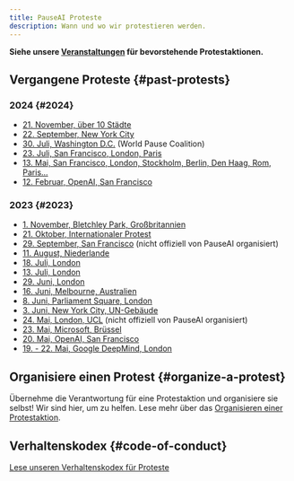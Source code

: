 ```yaml
---
title: PauseAI Proteste
description: Wann und wo wir protestieren werden.
---
```

**Siehe unsere [Veranstaltungen](/events) für bevorstehende Protestaktionen.**

## Vergangene Proteste {#past-protests}

### 2024 {#2024}

- [21. November, über 10 Städte](/2024-november)
- [22. September, New York City](https://www.eventbrite.com/e/pauseai-nyc-summit-of-the-future-protest-tickets-905766862067)
- [30. Juli, Washington D.C.](https://www.facebook.com/events/2528518090675538) (World Pause Coalition)
- [23. Juli, San Francisco, London, Paris](https://x.com/PauseAI/status/1816550279095238711)
- [13. Mai, San Francisco, London, Stockholm, Berlin, Den Haag, Rom, Paris...](/2024-may)
- [12. Februar, OpenAI, San Francisco](/2024-february)

### 2023 {#2023}

- [1. November, Bletchley Park, Großbritannien](/2023-november-uk)
- [21. Oktober, Internationaler Protest](/2023-oct)
- [29. September, San Francisco](https://metaprotest.org/) (nicht offiziell von PauseAI organisiert)
- [11. August, Niederlande](/2023-august-nl)
- [18. Juli, London](/2023-july-london-18th)
- [13. Juli, London](/2023-july-london-13th)
- [29. Juni, London](/2023-june-london-office-for-ai)
- [16. Juni, Melbourne, Australien](/2023-june-melbourne)
- [8. Juni, Parliament Square, London](/2023-june-london)
- [3. Juni, New York City, UN-Gebäude](/nyc-un-vigil)
- [24. Mai, London, UCL](https://twitter.com/GFuterman/status/1660648998863028230?s=20) (nicht offiziell von PauseAI organisiert)
- [23. Mai, Microsoft, Brüssel](/brussels-microsoft-protest)
- [20. Mai, OpenAI, San Francisco](/openai-protest)
- [19. - 22. Mai, Google DeepMind, London](/2023-may-deepmind-london)

## Organisiere einen Protest {#organize-a-protest}

Übernehme die Verantwortung für eine Protestaktion und organisiere sie selbst!
Wir sind hier, um zu helfen.
Lese mehr über das [Organisieren einer Protestaktion](/organizing-a-protest).

## Verhaltenskodex {#code-of-conduct}

[Lese unseren Verhaltenskodex für Proteste](/protesters-code-of-conduct)
